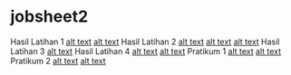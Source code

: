 # jobsheet2
Hasil Latihan 1
[alt text](https://github.com/cahyatri/jobsheet2/blob/master/MODUL2/UJI%20BUS%201.png)
[alt text](https://github.com/cahyatri/jobsheet2/blob/master/MODUL2/penjelasan.png)
Hasil Latihan 2
[alt text](https://github.com/cahyatri/jobsheet2/blob/master/MODUL2/Latihan%202.png)
[alt text](https://github.com/cahyatri/jobsheet2/blob/master/MODUL2/Latihan%202d.png)
[alt text](https://github.com/cahyatri/jobsheet2/blob/master/MODUL2/penjelasan%20latihan%202.png)
Hasil Latihan 3
[alt text](https://github.com/cahyatri/jobsheet2/blob/master/MODUL2/Encapsiswa.png)
Hasil Latihan 4
[alt text](https://github.com/cahyatri/jobsheet2/blob/master/MODUL2/UjI%20Bus%203.png)
[alt text](https://github.com/cahyatri/jobsheet2/blob/master/MODUL2/penjelasan%20latihan%204.png)
Pratikum 1
[alt text](https://github.com/cahyatri/jobsheet2/blob/master/MODUL2/Bus%204.png)
[alt text](https://github.com/cahyatri/jobsheet2/blob/master/MODUL2/Bus%204%20pratikum1.png)
Pratikum 2
[alt text](https://github.com/cahyatri/jobsheet2/blob/master/MODUL2/Bola.png)
[alt text](https://github.com/cahyatri/jobsheet2/blob/master/MODUL2/Test%20Bola.png)
